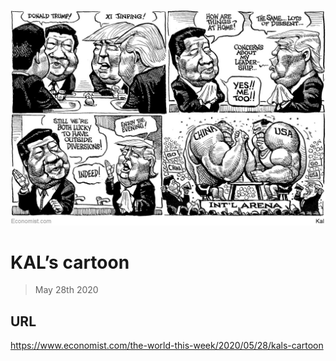 ![](./images/20200530_WWD000.jpg)

# KAL’s cartoon

> May 28th 2020



## URL

https://www.economist.com/the-world-this-week/2020/05/28/kals-cartoon
